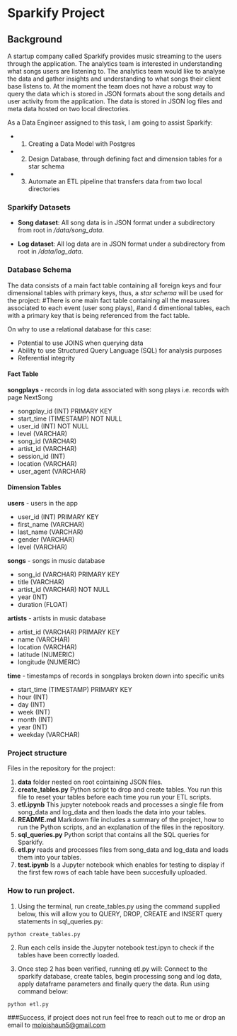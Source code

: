 # Sparkify Project

## Background

<p>A startup company called Sparkify provides music streaming to the users through the application. The analytics team is interested in understanding what songs users are listening to. The analytics team would like to analyse the data and gather insights and understanding to what songs their client base listens to. At the moment the team does not have a robust way to query the data which is stored in JSON formats about the song details and user activity from the application. The data is stored in JSON log files and meta data hosted on two local directories. </p>

<p>As a Data Engineer assigned to this task, I am going to assist Sparkify: </p>

- 1. Creating a Data Model with Postgres
- 2. Design Database, through defining fact and dimension tables for a star schema
- 3. Automate an ETL pipeline that transfers data from two local directories


### Sparkify Datasets

- **Song dataset**: All song data is in JSON format under a subdirectory from root in */data/song_data*.

- **Log dataset**: All log data are in JSON format under a subdirectory from root in */data/log_data*. 


### Database Schema
The data consists of a main fact table containing all foreign keys and four dimensional tables with primary keys, thus, a *star schema* will be used for the project: 
#There is one main fact table containing all the measures associated to each event (user song plays), 
#and 4 dimentional tables, each with a primary key that is being referenced from the fact table.

On why to use a relational database for this case:
- Potential to use JOINS when querying data
- Ability to use Structured Query Language (SQL) for analysis purposes
- Referential integrity

#### Fact Table
**songplays** - records in log data associated with song plays i.e. records with page NextSong
- songplay_id (INT) PRIMARY KEY
- start_time (TIMESTAMP) NOT NULL
- user_id (INT) NOT NULL
- level (VARCHAR)
- song_id (VARCHAR)
- artist_id (VARCHAR)
- session_id (INT)
- location (VARCHAR)
- user_agent (VARCHAR)

#### Dimension Tables
**users** - users in the app
- user_id (INT) PRIMARY KEY
- first_name (VARCHAR) 
- last_name (VARCHAR) 
- gender (VARCHAR)
- level (VARCHAR)

**songs** - songs in music database
- song_id (VARCHAR) PRIMARY KEY
- title (VARCHAR)
- artist_id (VARCHAR) NOT NULL
- year (INT)
- duration (FLOAT) 

**artists** - artists in music database
- artist_id (VARCHAR) PRIMARY KEY
- name (VARCHAR)
- location (VARCHAR)
- latitude (NUMERIC)
- longitude (NUMERIC)

**time** - timestamps of records in songplays broken down into specific units
- start_time (TIMESTAMP) PRIMARY KEY
- hour (INT)
- day (INT)
- week (INT)
- month (INT)
- year (INT)
- weekday (VARCHAR)


### Project structure

Files in the repository for the project:
1. **data** folder nested on root cointaining JSON files.
2. **create_tables.py** Python script to drop and create tables. You run this file to reset your tables before each time you run your ETL scripts.
3. **etl.ipynb** This jupyter notebook reads and processes a single file from song_data and log_data and then loads the data into your tables. 
4. **README.md** Markdown file includes a summary of the project, how to run the Python scripts, and an explanation of the files in the repository.
5. **sql_queries.py** Python script that contains all the SQL queries for Sparkify.
6. **etl.py** reads and processes files from song_data and log_data and loads them into your tables. 
7. **test.ipynb** Is a Jupyter notebook which enables for testing to display if the first few rows of each table have been succesfully uploaded.


### How to run project. 

1. Using the terminal, run create_tables.py using the command supplied below, this will allow you to QUERY, DROP, CREATE and INSERT query statements in sql_queries.py:
```
python create_tables.py
```
2. Run each cells inside the Jupyter notebook test.ipyn to check if the tables have been correctly loaded. 

3. Once step 2 has been verified, running etl.py will: Connect to the sparkify database, create tables, begin processing song and log data, apply dataframe parameters and finally query the data. Run using command below:

 ```
python etl.py
```

###Success, if project does not run feel free to reach out to me or drop an email to moloishaun5@gmail.com

